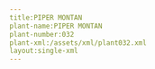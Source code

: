 ```yaml
---
title:PIPER MONTAN
plant-name:PIPER MONTAN
plant-number:032
plant-xml:/assets/xml/plant032.xml
layout:single-xml
---
```

